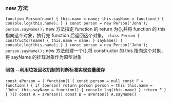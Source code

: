 ### **new 方法**

`function Person(name) {
    this.name = name;
    this.sayName = function() {
        console.log(this.name);
    }
}
const person = new Person('John');
person.sayName();`
new 方法指定 function 的 return 为{},并将 function 的 this 指向这个对象，执行完 function 后返回这个对象。
`class Person {
    constructor(name) {
        this.name = name;
    }
    sayName() {
        console.log(this.name);
    }
}
const person = new Person('John');
person.sayName();`
new 方法创建一个{},将 constructor 的 this 指向这个对象，将 sayName 的挂载对象作为原型对象

#### **闭包 --利用垃圾回收机制的判断标准实现变量缓存**

`const aPerson = (
    function() {
        const person = null
        const F = function() {
            if (person) return person
            person = this
            this.name = 'John'
            this.sayName = function() {
                console.log(this.name)
            }
            return F
        }
    }
)()
const A = aPerson()
const B = aPerson()
A.sayName()`
